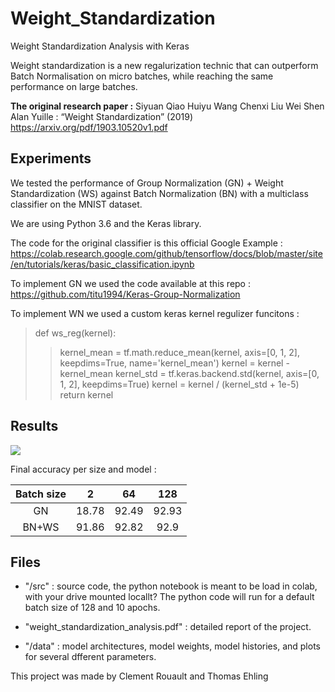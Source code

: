 # Weight_Standardization
Weight Standardization Analysis with Keras

Weight standardization is a new regalurization technic that can outperform Batch Normalisation on micro batches, while reaching the same performance on large batches.

**The original research paper :**
  Siyuan Qiao Huiyu Wang Chenxi Liu Wei Shen Alan Yuille : “Weight Standardization” (2019)
  https://arxiv.org/pdf/1903.10520v1.pdf

## Experiments

We tested the performance of Group Normalization (GN) + Weight Standardization (WS) against Batch Normalization (BN) with a multiclass classifier on the MNIST dataset.

We are using Python 3.6 and the Keras library.

The code for the original classifier is this official Google Example :
https://colab.research.google.com/github/tensorflow/docs/blob/master/site/en/tutorials/keras/basic_classification.ipynb

To implement GN we used the code available at this repo :
https://github.com/titu1994/Keras-Group-Normalization

To implement WN we used a custom keras kernel regulizer funcitons :

> def ws_reg(kernel):
> >  kernel_mean = tf.math.reduce_mean(kernel, axis=[0, 1, 2], keepdims=True, name='kernel_mean')
> >  kernel = kernel - kernel_mean
> >  kernel_std = tf.keras.backend.std(kernel, axis=[0, 1, 2], keepdims=True)
> >  kernel = kernel / (kernel_std + 1e-5)
> >  return kernel

## Results

<img src=https://imgur.com/H3NZnWi.png />

Final accuracy per size and model :

Batch size | 2 | 64 | 128
:-:|:--:|:--:|:--:
GN | 18.78 | 92.49 | 92.93
BN+WS | 91.86 | 92.82 | 92.9

## Files

- "/src" : source code, the python notebook is meant to be load in colab, with your drive mounted locallt?
The python code will run for a default batch size of 128 and 10 apochs.

- "weight_standardization_analysis.pdf" : detailed report of the project.

- "/data" : model architectures, model weights, model histories, and plots for several dfferent parameters.


This project was made by Clement Rouault and Thomas Ehling

